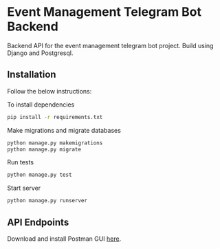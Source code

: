 # Event Management Telegram Bot Backend

Backend API for the event management telegram bot project. Build using Django and Postgresql.

## Installation

Follow the below instructions:

To install dependencies

```bash
pip install -r requirements.txt
```
Make migrations and migrate databases
```bash
python manage.py makemigrations
python manage.py migrate
```
Run tests
```bash
python manage.py test
```
Start server
```bash
python manage.py runserver
```

## API Endpoints

Download and install Postman GUI [here](https://www.postman.com/).